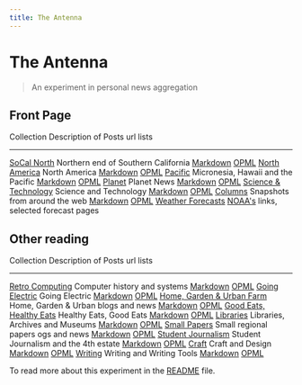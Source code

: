 ```yaml
---
title: The Antenna
---
```


# The Antenna

> An experiment in personal news aggregation

## Front Page

Collection                                          Description of Posts                                               url lists
---------------------------------                   --------------------------------------------------------------     --------------------------------
[SoCal North](socal_north.html)                     Northern end of Southern California                                [Markdown](socal_north.md) [OPML](socal_north.opml)
[North America](north_america.html)                 North America                                                      [Markdown](north_america.md) [OPML](north_america.opml)
[Pacific](pacific.html)                             Micronesia, Hawaii and the Pacific                                 [Markdown](pacific.md) [OPML](pacific.opml)
[Planet](planet.html)                               Planet News                                                        [Markdown](planet.md) [OPML](planet.opml)
[Science & Technology](science_and_technology.html) Science and Technology                                             [Markdown](science_and_technology.md) [OPML](science_and_technology.opml)
[Columns](columns.html)                             Snapshots from around the web                                      [Markdown](columns.md) [OPML](columns.opml)
[Weather Forecasts](forecasts.html)                 [NOAA's](https://weather.gov) links, selected forecast pages


## Other reading

Collection                                          Description of Posts                                               url lists
---------------------------------                   --------------------------------------------------------------     --------------------------------
[Retro Computing](retro_computing.html)             Computer history and systems                                       [Markdown](retro_computing.md) [OPML](retro_computing.opml)
[Going Electric](going_electric.html)               Going Electric                                                     [Markdown](going_electric.md) [OPML](going_electric.opml)
[Home, Garden & Urban Farm](home.html)              Home, Garden & Urban blogs and news                                [Markdown](home.md) [OPML](home.opml)
[Good Eats, Healthy Eats](food.html)                Healthy Eats, Good Eats                                            [Markdown](food.md) [OPML](food.opml)
[Libraries](libraries.html)                         Libraries, Archives and Museums                                    [Markdown](libraries.md) [OPML](libraries.opml)
[Small Papers](small_papers.html)                   Small regional papers  ogs and news                                [Markdown](small_papers.md) [OPML](small_papers.opml)
[Student Journalism](journalism.html)               Student Journalism and the 4th estate                              [Markdown](journalism.md) [OPML](journalism.opml)
[Craft](craft.html)                                 Craft and Design                                                   [Markdown](craft.md) [OPML](craft.opml)
[Writing](writing.html)                             Writing and Writing Tools                                          [Markdown](writing.md) [OPML](writing.opml)

To read more about this experiment in the [README](README.md) file.
